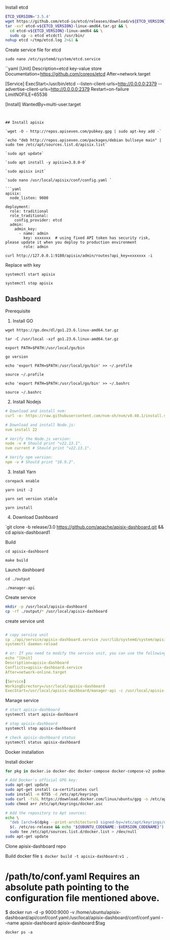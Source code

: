 Install etcd

```sh
ETCD_VERSION='3.5.4'
wget https://github.com/etcd-io/etcd/releases/download/v${ETCD_VERSION}/etcd-v${ETCD_VERSION}-linux-amd64.tar.gz
tar -xvf etcd-v${ETCD_VERSION}-linux-amd64.tar.gz && \
  cd etcd-v${ETCD_VERSION}-linux-amd64 && \
  sudo cp -a etcd etcdctl /usr/bin/
nohup etcd >/tmp/etcd.log 2>&1 &

```

Create service file for etcd

`sudo nano /etc/systemd/system/etcd.service`

``yaml
[Unit]
Description=etcd key-value store
Documentation=https://github.com/coreos/etcd
After=network.target

[Service]
ExecStart=/usr/bin/etcd --listen-client-urls=http://0.0.0.0:2379 --advertise-client-urls=http://0.0.0.0:2379
Restart=on-failure
LimitNOFILE=65536

[Install]
WantedBy=multi-user.target

````


## Install apisix

`wget -O - http://repos.apiseven.com/pubkey.gpg | sudo apt-key add -`

`echo "deb http://repos.apiseven.com/packages/debian bullseye main" | sudo tee /etc/apt/sources.list.d/apisix.list`

`sudo apt update`

`sudo apt install -y apisix=3.8.0-0`

`sudo apisix init`

`sudo nano /usr/local/apisix/conf/config.yaml `

```yaml
apisix:
  node_listen: 9080

deployment:
  role: traditional
  role_traditional:
    config_provider: etcd
  admin:
    admin_key:
      - name: admin
        key: xxxxxxx  # using fixed API token has security risk, please update it when you deploy to production environment
        role: admin

````

`curl http://127.0.0.1:9180/apisix/admin/routes?api_key=xxxxxxx -i`

Replace with key

`systemctl start apisix`

`systemctl stop apisix`

## Dashboard

Prerequisite

1. Install GO

`wget https://go.dev/dl/go1.23.6.linux-amd64.tar.gz`

`tar -C /usr/local -xzf go1.23.6.linux-amd64.tar.gz`

`export PATH=$PATH:/usr/local/go/bin`

`go version`

`echo 'export PATH=$PATH:/usr/local/go/bin' >> ~/.profile`

`source ~/.profile`

`echo 'export PATH=$PATH:/usr/local/go/bin' >> ~/.bashrc`

`source ~/.bashrc`

2. Install Nodejs

```yaml
# Download and install nvm:
curl -o- https://raw.githubusercontent.com/nvm-sh/nvm/v0.40.1/install.sh | bash

# Download and install Node.js:
nvm install 22

# Verify the Node.js version:
node -v # Should print "v22.13.1".
nvm current # Should print "v22.13.1".

# Verify npm version:
npm -v # Should print "10.9.2".
```

3. Install Yarn

`corepack enable`

`yarn init -2`

`yarn set version stable`

`yarn install`

4. Download Dashboard

`git clone -b release/3.0 https://github.com/apache/apisix-dashboard.git && cd apisix-dashboard1

Build

`cd apisix-dashboard`

`make build`

Launch dashboard

`cd ./output`

`./manager-api`

Create service

```sh
mkdir -p /usr/local/apisix-dashboard
cp -rf ./output/* /usr/local/apisix-dashboard
```

create service unit

```yaml

# copy service unit
cp ./api/service/apisix-dashboard.service /usr/lib/systemd/system/apisix-dashboard.service
systemctl daemon-reload

# or: If you need to modify the service unit, you can use the following command
echo "[Unit]
Description=apisix-dashboard
Conflicts=apisix-dashboard.service
After=network-online.target

[Service]
WorkingDirectory=/usr/local/apisix-dashboard
ExecStart=/usr/local/apisix-dashboard/manager-api -c /usr/local/apisix-dashboard/conf/conf.yaml" > /usr/lib/systemd/system/apisix-dashboard.service
```

Manage service

```sh
# start apisix-dashboard
systemctl start apisix-dashboard

# stop apisix-dashboard
systemctl stop apisix-dashboard

# check apisix-dashboard status
systemctl status apisix-dashboard
```

Docker installation

Install docker

```sh
for pkg in docker.io docker-doc docker-compose docker-compose-v2 podman-docker containerd runc; do sudo apt-get remove $pkg; done

# Add Docker's official GPG key:
sudo apt-get update
sudo apt-get install ca-certificates curl
sudo install -m 0755 -d /etc/apt/keyrings
sudo curl -fsSL https://download.docker.com/linux/ubuntu/gpg -o /etc/apt/keyrings/docker.asc
sudo chmod a+r /etc/apt/keyrings/docker.asc

# Add the repository to Apt sources:
echo \
  "deb [arch=$(dpkg --print-architecture) signed-by=/etc/apt/keyrings/docker.asc] https://download.docker.com/linux/ubuntu \
  $(. /etc/os-release && echo "${UBUNTU_CODENAME:-$VERSION_CODENAME}") stable" | \
  sudo tee /etc/apt/sources.list.d/docker.list > /dev/null
sudo apt-get update
```

Clone apisix-dashboard repo

Build docker file
`$ docker build -t apisix-dashboard:v1 . `

# /path/to/conf.yaml Requires an absolute path pointing to the configuration file mentioned above.

$ docker run -d -p 9000:9000 -v /home/ubuntu/apisix-dashboard/api/conf/conf.yaml:/usr/local/apisix-dashboard/conf/conf.yaml --name apisix-dashboard apisix-dashboard:$tag

`docker ps -a`
